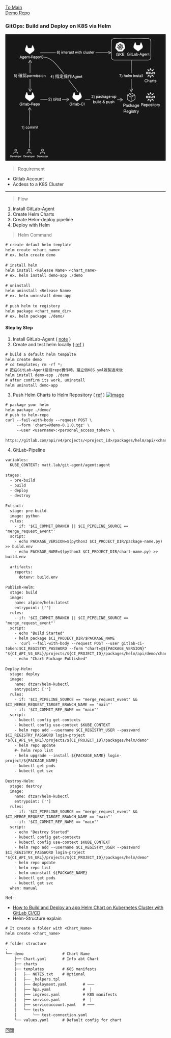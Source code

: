 [To Main](https://github.com/Sakuard/tech_logs/blob/main/README.md)<br/>[Demo Repo](https://gitlab.com/matt.lab/git-agent)

### GitOps: Build and Deploy on K8S via Helm

<span id="home"></span>

<!-- ![Helm-Pipeline](https://hackmd.io/_uploads/rJ_w_f6rC.png) -->
![Helm-Pipeline](./src/GitLab-Helm.png)

>Requirement

- Gitlab Account
- Acdess to a K8S Cluster
---

> Flow

1. Install GitLab-Agent
2. Create Helm Charts
3. Create Helm-deploy pipeline
4. Deploy with Helm

> Helm Command
```bash=
# create defaul helm template
helm create <chart_name>
# ex. helm create demo

# install helm
helm install <Release Name> <chart_name>
# ex. helm install demo-app ./demo

# uninstall
helm uninstall <Release Name>
# ex. helm uninstall demo-app

# push helm to registory
helm package <chart_name_dir>
# ex. helm package ./demo/

```


#### Step by Step
1. Install GitLab-Agent ( [note](https://github.com/Sakuard/tech_logs/blob/main/Gitlab/GitLab-Agent.md) )
2. Create and test helm locally ( [ref](#helm-structure) )
```bash=
# build a default helm tempalte
helm create demo
# cd templates; rm -rf *;
# 把在GitLab-Agent這個repo實作時，建立個K8S.yml複製過來後
helm install demo-app ./demo
# after comfirm its work, uninstall
helm uninstall demo-app
```
3. Push Helm Charts to Helm Repository ( [ref](https://docs.gitlab.com/ee/user/packages/helm_repository/) )
[![image](https://hackmd.io/_uploads/HJOFkrFB0.png)](https://docs.gitlab.com/ee/user/packages/helm_repository/)
```bash=
# package your helm 
helm package ./demo/
# push to helm-repo
curl --fail-with-body --request POST \
     --form 'chart=@demo-0.1.0.tgz' \
     --user <username>:<personal_access_token> \
     https://gitlab.com/api/v4/projects/<project_id>/packages/helm/api/<channel>/charts

```
<!-- [![Helm-repo](https://hackmd.io/_uploads/SJiapNKB0.png)](https://helm.sh/docs/helm/helm_package/#helm-package) -->
4. GitLab-Pipeline
```yaml=
variables:
  KUBE_CONTEXT: matt.lab/git-agent/agent:agent

stages:
  - pre-build
  - build
  - deploy
  - destroy

Extract:
  stage: pre-build
  image: python
  rules:
    - if: '$CI_COMMIT_BRANCH || $CI_PIPELINE_SOURCE == "merge_request_event"'
  script:
    - echo PACKAGE_VERSION=$(python3 $CI_PROJECT_DIR/package-name.py) >> build.env
    - echo PACKAGE_NAME=$(python3 $CI_PROJECT_DIR/chart-name.py) >> build.env

  artifacts:
    reports:
      dotenv: build.env

Publish-Helm:
  stage: build
  image:
    name: alpine/helm:latest
    entrypoint: ['']
  rules:
    - if: '$CI_COMMIT_BRANCH || $CI_PIPELINE_SOURCE == "merge_request_event"'
  script:
    - echo "Build Started"
    - helm package $CI_PROJECT_DIR/$PACKAGE_NAME
    - 'curl --fail-with-body --request POST --user gitlab-ci-token:$CI_REGISTRY_PASSWORD --form "chart=@${PACKAGE_VERSION}" "${CI_API_V4_URL}/projects/${CI_PROJECT_ID}/packages/helm/api/demo/charts"'
    - echo "Chart Package Published"
  
Deploy-Helm:
  stage: deploy
  image: 
    name: dtzar/helm-kubectl
    entrypoint: ['']
  rules:
    - if: '$CI_PIPELINE_SOURCE == "merge_request_event" && $CI_MERGE_REQUEST_TARGET_BRANCH_NAME == "main"'
    - if: '$CI_COMMIT_REF_NAME == "main"'
  script:
    - kubectl config get-contexts
    - kubectl config use-context $KUBE_CONTEXT
    - helm repo add --username $CI_REGISTRY_USER --password $CI_REGISTRY_PASSWORD login-project "${CI_API_V4_URL}/projects/${CI_PROJECT_ID}/packages/helm/demo"
    - helm repo update 
    #- helm repo list
    - helm upgrade --install ${PACKAGE_NAME} login-project/${PACKAGE_NAME}
    - kubectl get pods
    - kubectl get svc

Destroy-Helm:
  stage: destroy
  image: 
    name: dtzar/helm-kubectl
    entrypoint: ['']
  rules:
    - if: '$CI_PIPELINE_SOURCE == "merge_request_event" && $CI_MERGE_REQUEST_TARGET_BRANCH_NAME == "main"'
    - if: '$CI_COMMIT_REF_NAME == "main"'
  script:
    - echo "Destroy Started"
    - kubectl config get-contexts
    - kubectl config use-context $KUBE_CONTEXT
    - helm repo add --username $CI_REGISTRY_USER --password $CI_REGISTRY_PASSWORD login-project "${CI_API_V4_URL}/projects/${CI_PROJECT_ID}/packages/helm/demo"
    - helm repo update
    - helm repo list
    - helm uninstall ${PACKAGE_NAME}
    - kubectl get pods
    - kubectl get svc
  when: manual
```

Ref:
- [How to Build and Deploy an app Helm Chart on Kubernetes Cluster with GitLab CI/CD](https://www.youtube.com/watch?v=qSbE7NOXm8U)
- <span id="helm-structure">Helm-Structure explain</span>
```bash=
# It create a folder with <Chart_Name>
helm create <chart_name>

# folder structure
.
└── demo                 # Chart Name
    ├── Chart.yaml       # Info abt Chart
    ├── charts        
    ├── templates        # K8S manifests
    │   ├── NOTES.txt    # Optional
    │   ├── _helpers.tpl
    │   ├── deployment.yaml       # ───
    │   ├── hpa.yaml              #  │
    │   ├── ingress.yaml          # K8S manifests
    │   ├── service.yaml          #  │
    │   ├── serviceaccount.yaml   # ───
    │   └── tests
    │       └── test-connection.yaml
    └── values.yaml      # Default config for chart
```

[回頭](#home)